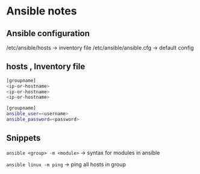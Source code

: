 
# Ansible notes 

## Ansible configuration 

/etc/ansible/hosts -> inventory file 
/etc/ansible/ansible.cfg -> default config 


## hosts , Inventory file 

```bash
[groupname]
<ip-or-hostname> 
<ip-or-hostname> 
<ip-or-hostname> 

[groupname]
ansible_user=<username>
ansible_password=<password> 

```

## Snippets 

`ansible <group> -m <module>` -> syntax for modules in ansible 

`ansible linux -m ping` -> ping all hosts in group 
